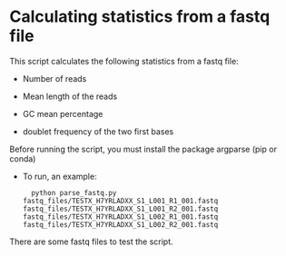 # Calculating statistics from a fastq file

This script calculates the following statistics from a fastq file:

- Number of reads

- Mean length of the reads

- GC mean percentage 

- doublet frequency of the two first bases

Before running the script, you must install the package argparse (pip or conda)

- To run, an example:

        python parse_fastq.py fastq_files/TESTX_H7YRLADXX_S1_L001_R1_001.fastq fastq_files/TESTX_H7YRLADXX_S1_L001_R2_001.fastq fastq_files/TESTX_H7YRLADXX_S1_L002_R1_001.fastq fastq_files/TESTX_H7YRLADXX_S1_L002_R2_001.fastq


There are some fastq files to test the script.